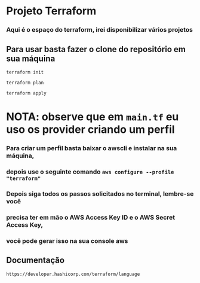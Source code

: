 # Projeto Terraform
### Aqui é o espaço do terraform, irei disponibilizar vários projetos
## Para usar basta fazer o clone do repositório em sua máquina

``` 
terraform init
```
```
terraform plan
```
```
terraform apply
```
# NOTA: observe que em ```main.tf``` eu uso os provider criando um perfil

### Para criar um perfil basta baixar o awscli e instalar na sua máquina,
### depois use o seguinte comando ```aws configure --profile "terraform"```
### Depois siga todos os passos solicitados no terminal, lembre-se você 
### precisa ter em mão o AWS Access Key ID e o AWS Secret Access Key, 
### você pode gerar isso na sua console aws

## Documentação
```
https://developer.hashicorp.com/terraform/language
```